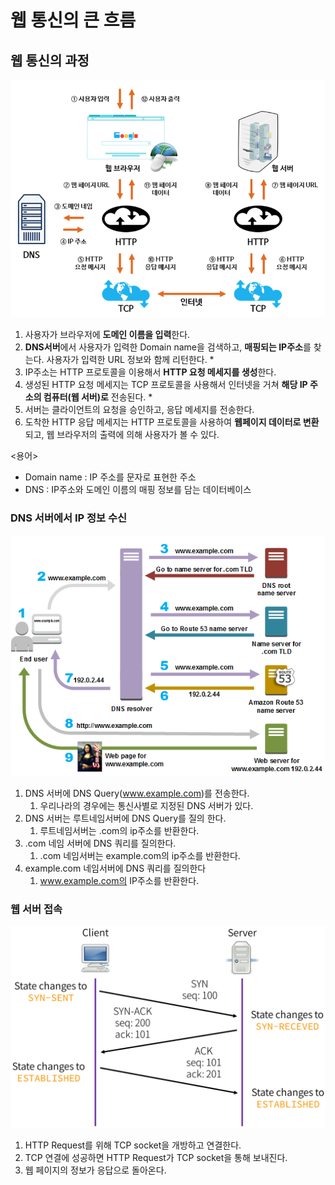 # 웹 통신의 큰 흐름


## 웹 통신의 과정

![WEB1](https://github.com/Butterfly-effect-19/Study_for_Beginner/blob/main/image/web1.png)

1. 사용자가 브라우저에 **도메인 이름을 입력**한다.
2. **DNS서버**에서 사용자가 입력한 Domain name을 검색하고, **매핑되는 IP주소**를 찾는다. 사용자가 입력한 URL 정보와 함께 리턴한다. *
3. IP주소는 HTTP 프로토콜을 이용해서 **HTTP 요청 메세지를 생성**한다.
4. 생성된 HTTP 요청 메세지는 TCP 프로토콜을 사용해서 인터넷을 거쳐 **해당 IP 주소의 컴퓨터(웹 서버)로** 전송된다. *
5. 서버는 클라이언트의 요청을 승인하고, 응답 메세지를 전송한다.
6. 도착한 HTTP 응답 메세지는 HTTP 프로토콜을 사용하여 **웹페이지 데이터로 변환**되고, 웹 브라우저의 출력에 의해 사용자가 볼 수 있다.

<용어>

- Domain name : IP 주소를 문자로 표현한 주소
- DNS : IP주소와 도메인 이름의  매핑 정보를 담는 데이터베이스

### DNS 서버에서 IP 정보 수신

![WEB2](https://github.com/Butterfly-effect-19/Study_for_Beginner/blob/main/image/web2.png)

1. DNS 서버에 DNS Query(www.example.com)를 전송한다. 
    1. 우리나라의 경우에는 통신사별로 지정된 DNS 서버가 있다. 
2. DNS 서버는 루트네임서버에 DNS Query를 질의 한다. 
    1. 루트네임서버는 .com의 ip주소를 반환한다. 
3. .com 네임 서버에 DNS 쿼리를 질의한다. 
    1. .com 네임서버는 example.com의 ip주소를 반환한다. 
4. example.com 네임서버에 DNS 쿼리를 질의한다
    1. www.example.com의 IP주소를 반환한다. 

### 웹 서버 접속

![WEB3](https://github.com/Butterfly-effect-19/Study_for_Beginner/blob/main/image/web3.png)

1. HTTP Request를 위해 TCP socket을 개방하고 연결한다. 
2. TCP 연결에 성공하면 HTTP Request가 TCP socket을 통해 보내진다. 
3. 웹 페이지의 정보가 응답으로 돌아온다.